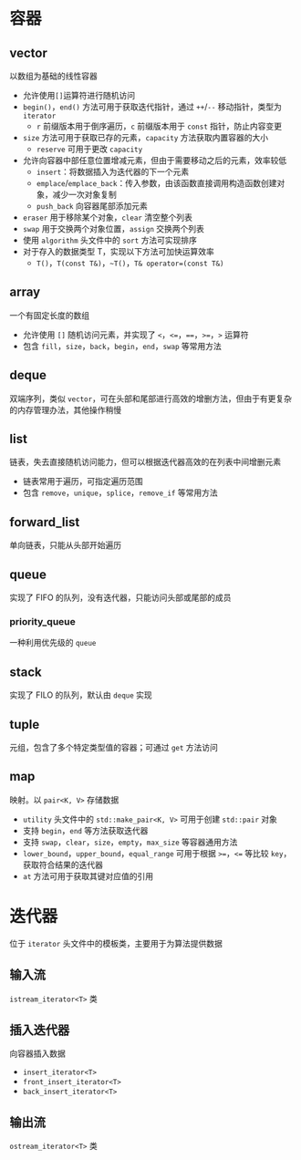 # 容器

## vector

以数组为基础的线性容器

- 允许使用`[]`运算符进行随机访问
- `begin()`，`end()` 方法可用于获取迭代指针，通过 `++`/`--` 移动指针，类型为 `iterator`
	- `r` 前缀版本用于倒序遍历，`c` 前缀版本用于 `const` 指针，防止内容变更
- `size` 方法可用于获取已存的元素，`capacity` 方法获取内置容器的大小
	- `reserve` 可用于更改 `capacity`
- 允许向容器中部任意位置增减元素，但由于需要移动之后的元素，效率较低
	- `insert`：将数据插入为迭代器的下一个元素
	- `emplace`/`emplace_back`：传入参数，由该函数直接调用构造函数创建对象，减少一次对象复制
	- `push_back` 向容器尾部添加元素
- `eraser` 用于移除某个对象，`clear` 清空整个列表
- `swap` 用于交换两个对象位置，`assign` 交换两个列表
- 使用 `algorithm` 头文件中的 `sort` 方法可实现排序
- 对于存入的数据类型 T，实现以下方法可加快运算效率
	- `T()`，`T(const T&)`，`~T()`，`T& operator=(const T&)`

## array

一个有固定长度的数组
- 允许使用 `[]` 随机访问元素，并实现了 `<`，`<=`，`==`，`>=`，`>` 运算符
- 包含 `fill`，`size`，`back`，`begin`，`end`，`swap` 等常用方法

## deque

双端序列，类似 `vector`，可在头部和尾部进行高效的增删方法，但由于有更复杂的内存管理办法，其他操作稍慢

## list

链表，失去直接随机访问能力，但可以根据迭代器高效的在列表中间增删元素
-   链表常用于遍历，可指定遍历范围
-   包含 `remove`，`unique`，`splice`，`remove_if` 等常用方法

## forward_list

单向链表，只能从头部开始遍历

## queue

实现了 FIFO 的队列，没有迭代器，只能访问头部或尾部的成员

### priority_queue

一种利用优先级的 `queue`

## stack

实现了 FILO 的队列，默认由 `deque` 实现

## tuple

元组，包含了多个特定类型值的容器；可通过 `get` 方法访问

## map

映射。以 `pair<K, V>` 存储数据
- `utility` 头文件中的 `std::make_pair<K, V>` 可用于创建 `std::pair` 对象
- 支持 `begin`，`end` 等方法获取迭代器
- 支持 `swap`，`clear`，`size`，`empty`，`max_size` 等容器通用方法
- `lower_bound`，`upper_bound`，`equal_range` 可用于根据 `>=`，`<=` 等比较 `key`，获取符合结果的迭代器
- `at` 方法可用于获取其键对应值的引用

# 迭代器

位于 `iterator` 头文件中的模板类，主要用于为算法提供数据

## 输入流

`istream_iterator<T>` 类

## 插入迭代器

向容器插入数据
- `insert_iterator<T>`
- `front_insert_iterator<T>`
- `back_insert_iterator<T>`

## 输出流

`ostream_iterator<T>` 类